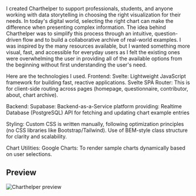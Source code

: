 I created Charthelper to support professionals, students, and anyone working with data storytelling in choosing the right visualization for their needs.
In today's digital world, selecting the right chart can make the difference when presenting complex information.
The idea behind Charthelper was to simplify this process through an intuitive, question-driven flow and to build a collaborative archive of real-world examples.
I was inspired by the many resources available, but I wanted something more visual, fast, and accessible for everyday users as I felt the existing ones were overwhelming the user in providing all of the available options from the beginning without first understanding the user's need.

Here are the technologies I used.
Frontend:
Svelte: Lightweight JavaScript framework for building fast, reactive applications.
Svelte SPA Router: This is for client-side routing across pages (homepage, questionnaire, contributor, about, chart archive).

Backend:
Supabase: Backend-as-a-Service platform providing:
Realtime Database (PostgreSQL)
API for fetching and updating chart example entries

Styling:
Custom CSS is written manually, following optimization principles (no CSS libraries like Bootstrap/Tailwind).
Use of BEM-style class structure for clarity and scalability.

Chart Utilities:
Google Charts: To render sample charts dynamically based on user selections.

## Preview

![Charthelper preview](./Charthelper-README.gif)

